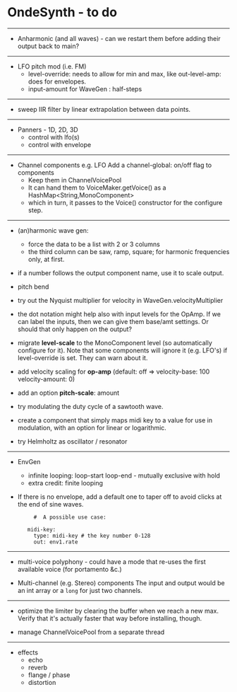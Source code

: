 # OndeSynth - to do

--- 
 - Anharmonic (and all waves) - can we restart them before adding their output back to main? 

---
  - LFO pitch mod (i.e. FM)
    - level-override: needs to allow for min and max, like out-level-amp: does for envelopes.
    - input-amount for WaveGen : half-steps
    
 ----
 - sweep IIR filter by linear extrapolation between data points.      
    
 ----
 
 - Panners - 1D, 2D, 3D
    - control with lfo(s)
    - control with envelope
    
---  
  - Channel components e.g. LFO
 Add a channel-global: on/off flag to components
     - Keep them in ChannelVoicePool
     - It can hand them to VoiceMaker.getVoice() as a HashMap<String,MonoComponent>
     - which in turn, it passes to the Voice() constructor for the configure step.
   
 *****

 - (an)harmonic wave gen: 
    - force the data to be a list with 2 or 3 columns
    - the third column can be saw, ramp, square; for harmonic frequencies only, at first.   

 - if a number follows the output component name, use it to scale output.
  
 - pitch bend
 
 - try out the Nyquist multiplier for velocity in WaveGen.velocityMultiplier
   
 - the dot notation might help also with input levels for the OpAmp. If we can label the inputs, then we can give them base/amt settings. Or should that only happen on the output?

 - migrate **level-scale** to the MonoComponent level (so automatically configure for it).
 Note that some components will ignore it (e.g. LFO's) if level-override is set. They can warn about it.

 - add velocity scaling for **op-amp** 
 (default: off => velocity-base: 100 velocity-amount: 0)
 
 - add an option **pitch-scale**: amount
 
 - try modulating the duty cycle of a sawtooth wave.

 - create a component that simply maps midi key to a value
    for use in modulation, 
    with an option for linear or logarithmic. 
  
 - try Helmholtz as oscillator / resonator   
 
 -----------
   - EnvGen
 
     - infinite looping: loop-start loop-end - mutually exclusive with hold
     - extra credit: finite looping
 
   - If there is no envelope, add a default one to taper off to avoid clicks at the end of sine waves.
  
       ```    
            #  A possible use case:  
          
          midi-key: 
            type: midi-key # the key number 0-128
            out: env1.rate 
       ```
   ------

 - multi-voice polyphony - could have a mode that re-uses the first available voice (for portamento &c.) 
 
 - Multi-channel (e.g. Stereo) components
   The input and output would be an int array 
   or a `long` for just two channels.

----------------

 - optimize the limiter by clearing the buffer when we reach a new max. Verify that it's actually faster that way before installing, though. 
 
 - manage ChannelVoicePool from a separate thread

-----------

 - effects 
    - echo
    - reverb
    - flange / phase
    - distortion 
 